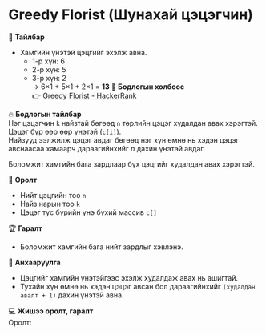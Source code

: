# Greedy Florist (Шунахай цэцэгчин)
📖 **Тайлбар**  
- Хамгийн үнэтэй цэцгийг эхэлж авна.  
  - 1-р хүн: 6  
  - 2-р хүн: 5  
  - 3-р хүн: 2  
  → 6×1 + 5×1 + 2×1 = **13**
🔗 **Бодлогын холбоос**  
👉 [Greedy Florist - HackerRank](https://www.hackerrank.com/challenges/greedy-florist)

🔥 **Бодлогын тайлбар**  
Нэг цэцэгчин `k` найзтай бөгөөд `n` төрлийн цэцэг худалдан авах хэрэгтэй.  
Цэцэг бүр өөр өөр үнэтэй (`c[i]`).  
Найзууд ээлжилж цэцэг авдаг бөгөөд нэг хүн өмнө нь хэдэн цэцэг авснаасаа хамаарч дараагийнхийг *n* дахин үнэтэй авдаг.

Боломжит хамгийн бага зардлаар бүх цэцгийг худалдан авах хэрэгтэй.

🎯 **Оролт**  
- Нийт цэцгийн тоо `n`
- Найз нарын тоо `k`
- Цэцэг тус бүрийн үнэ бүхий массив `c[]`

🏆 **Гаралт**  
- Боломжит хамгийн бага нийт зардлыг хэвлэнэ.

📌 **Анхааруулга**  
- Цэцгийг хамгийн үнэтэйгээс эхэлж худалдаж авах нь ашигтай.  
- Тухайн хүн өмнө нь хэдэн цэцэг авсан бол дараагийнхийг `(худалдан авалт + 1)` дахин үнэтэй авна.

💻 **Жишээ оролт, гаралт**  
Оролт:
